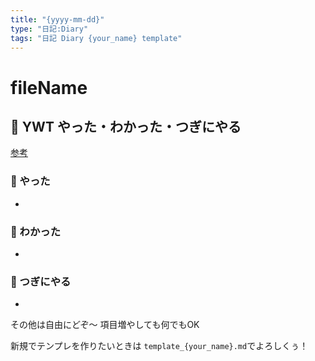 ```yaml
---
title: "{yyyy-mm-dd}"
type: "日記:Diary"
tags: "日記 Diary {your_name} template"
---
```


# fileName

## 📝 YWT やった・わかった・つぎにやる
[参考](https://www.jmac.co.jp/glossary/n-z/ywt.html)

### 🥳 やった
- 

### 🧐 わかった
- 

### 👺 つぎにやる
- 

その他は自由にどぞ～
項目増やしても何でもOK

新規でテンプレを作りたいときは
`template_{your_name}.md`でよろしくぅ！